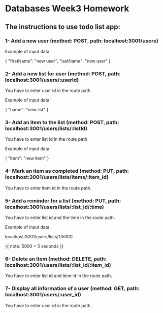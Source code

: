 # Databases Week3 Homework

## The instructions to use todo list app:

### 1- Add a new user (method: POST, path: localhost:3001/users)

Example of input data:

{
"firstName": "new user",
"lastName": "new user"
}

### 2- Add a new list for user (method: POST, path: localhost:3001/users/:userId)

You have to enter user id in the route path.

Example of input data:

{
"name": "new list"
}

### 3- Add an item to the list (method: POST, path: localhost:3001/users/lists/:listId)

You have to enter list id in the route path.

Example of input data:

{
"item": "new item"
}

### 4- Mark an item as completed (method: PUT, path: localhost:3001/users/lists/items/:item_id)

You have to enter item id in the route path.

### 5- Add a reminder for a list (method: PUT, path: localhost:3001/users/lists/:list_id/:time)

You have to enter list id and the time in the route path.

Example of input data:

localhost:3001/users/lists/1/5000

{{ note: 5000 = 5 seconds }}

### 6- Delete an Item (method: DELETE, path: localhost:3001/users/lists/:list_id/:item_id)

You have to enter list id and item id in the route path.

### 7- Display all information of a user (method: GET, path: localhost:3001/users/:user_id)

You have to enter user id in the route path.
